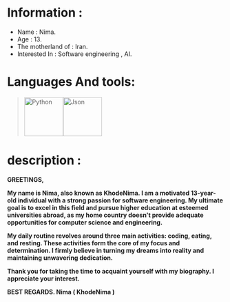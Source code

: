 # Information :

- Name : Nima.
- Age : 13.
- The motherland of : Iran.
- Interested In : Software engineering , AI.

# Languages And tools:
>  <img src="https://github.com/KhodeNima/KhodeNima/blob/Main.Project/Pictures/Python.png" alt="Python" width="90"/><img src="https://github.com/KhodeNima/KhodeNima/blob/Main.Project/Pictures/Json.png" alt="Json" width="90"/>


# description :


**GREETINGS,**

**My name is Nima, also known as KhodeNima. I am a motivated 13-year-old individual with a strong passion for software engineering. My ultimate goal is to excel in this field and pursue  higher education at esteemed universities abroad, as my home country doesn't provide adequate opportunities for computer science and engineering.**

**My daily routine revolves around three main activities: coding, eating, and resting. These activities form the core of my focus and determination. I firmly believe in turning my dreams  into reality and maintaining unwavering dedication.**

**Thank you for taking the time to acquaint yourself with my biography. I appreciate your interest.**

**BEST REGARDS.
Nima ( KhodeNima )**
